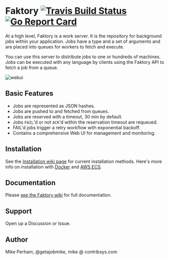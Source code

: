 # Faktory [![Travis Build Status](https://travis-ci.org/contribsys/faktory.svg?branch=master)](https://travis-ci.org/contribsys/faktory?branch=master) [![Go Report Card](https://goreportcard.com/badge/github.com/contribsys/faktory)](https://goreportcard.com/report/github.com/contribsys/faktory)

At a high level, Faktory is a work server.  It is the repository for
background jobs within your application. Jobs have a type and a set of
arguments and are placed into queues for workers to fetch and execute.

You can use this server to distribute jobs to one or hundreds of
machines. Jobs can be executed with any language by clients using
the Faktory API to fetch a job from a queue.

![webui](https://raw.githubusercontent.com/contribsys/faktory/master/docs/webui.png)

## Basic Features

- Jobs are represented as JSON hashes.
- Jobs are pushed to and fetched from queues.
- Jobs are reserved with a timeout, 30 min by default.
- Jobs `FAIL`'d or not `ACK`'d within the reservation timeout are requeued.
- FAIL'd jobs trigger a retry workflow with exponential backoff.
- Contains a comprehensive Web UI for management and monitoring.

## Installation

See the [Installation wiki page](https://github.com/contribsys/faktory/wiki/Installation) for current installation methods.
Here's more info on installation with [Docker](https://github.com/contribsys/faktory/wiki/Docker) and [AWS ECS](https://github.com/contribsys/faktory/wiki/AWS-ECS).

## Documentation

Please [see the Faktory wiki](https://github.com/contribsys/faktory/wiki) for full documentation.

## Support

Open up a Discussion or Issue.

## Author

Mike Perham, @getajobmike, mike @ contribsys.com
